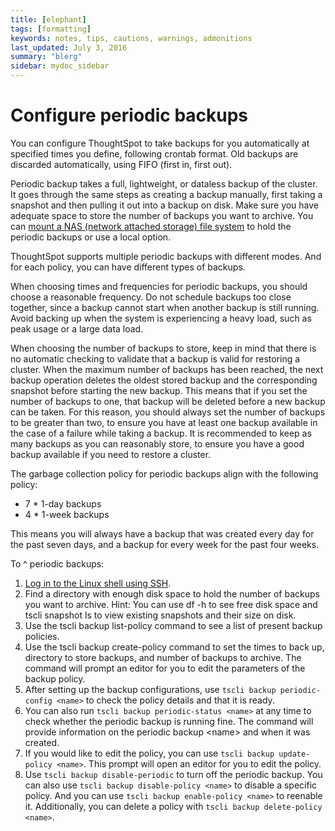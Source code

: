 ```yaml
---
title: [elephant]
tags: [formatting]
keywords: notes, tips, cautions, warnings, admonitions
last_updated: July 3, 2016
summary: "blerg"
sidebar: mydoc_sidebar
---
```

# Configure periodic backups

You can configure ThoughtSpot to take backups for you automatically at specified times you define, following crontab format. Old backups are discarded automatically, using FIFO \(first in, first out\).

Periodic backup takes a full, lightweight, or dataless backup of the cluster. It goes through the same steps as creating a backup manually, first taking a snapshot and then pulling it out into a backup on disk. Make sure you have adequate space to store the number of backups you want to archive. You can [mount a NAS \(network attached storage\) file system](../setup/NAS_mount.html#) to hold the periodic backups or use a local option.

ThoughtSpot supports multiple periodic backups with different modes. And for each policy, you can have different types of backups.

When choosing times and frequencies for periodic backups, you should choose a reasonable frequency. Do not schedule backups too close together, since a backup cannot start when another backup is still running. Avoid backing up when the system is experiencing a heavy load, such as peak usage or a large data load.

When choosing the number of backups to store, keep in mind that there is no automatic checking to validate that a backup is valid for restoring a cluster. When the maximum number of backups has been reached, the next backup operation deletes the oldest stored backup and the corresponding snapshot before starting the new backup. This means that if you set the number of backups to one, that backup will be deleted before a new backup can be taken. For this reason, you should always set the number of backups to be greater than two, to ensure you have at least one backup available in the case of a failure while taking a backup. It is recommended to keep as many backups as you can reasonably store, to ensure you have a good backup available if you need to restore a cluster.

The garbage collection policy for periodic backups align with the following policy:

-   7 \* 1-day backups
-   4 \* 1-week backups

This means you will always have a backup that was created every day for the past seven days, and a backup for every week for the past four weeks.

To ^ periodic backups:

1.   [Log in to the Linux shell using SSH](../setup/login_console.html#).
2.   Find a directory with enough disk space to hold the number of backups you want to archive. Hint: You can use df -h to see free disk space and tscli snapshot ls to view existing snapshots and their size on disk.
3.   Use the tscli backup list-policy command to see a list of present backup policies.
4.   Use the tscli backup create-policy command to set the times to back up, directory to store backups, and number of backups to archive. The command will prompt an editor for you to edit the parameters of the backup policy.
5.   After setting up the backup configurations, use `tscli backup periodic-config <name>` to check the policy details and that it is ready.
6.   You can also run `tscli backup periodic-status <name>` at any time to check whether the periodic backup is running fine. The command will provide information on the periodic backup <name\> and when it was created.
7.   If you would like to edit the policy, you can use `tscli backup update-policy <name>`. This prompt will open an editor for you to edit the policy.
8.   Use `tscli backup disable-periodic` to turn off the periodic backup. You can also use `tscli backup disable-policy <name>` to disable a specific policy. And you can use `tscli backup enable-policy <name>` to reenable it. Additionally, you can delete a policy with `tscli backup delete-policy <name>`.
